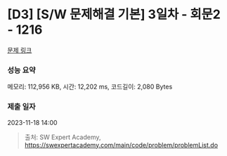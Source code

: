 # [D3] [S/W 문제해결 기본] 3일차 - 회문2 - 1216 

[문제 링크](https://swexpertacademy.com/main/code/problem/problemDetail.do?contestProbId=AV14Rq5aABUCFAYi) 

### 성능 요약

메모리: 112,956 KB, 시간: 12,202 ms, 코드길이: 2,080 Bytes

### 제출 일자

2023-11-18 14:00



> 출처: SW Expert Academy, https://swexpertacademy.com/main/code/problem/problemList.do